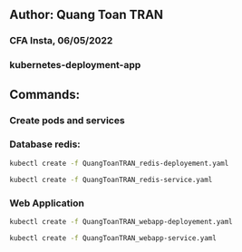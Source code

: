 ## Author: Quang Toan TRAN
### CFA Insta, 06/05/2022
### kubernetes-deployment-app


## Commands: 
### Create pods and services
### Database redis:
```bash
kubectl create -f QuangToanTRAN_redis-deployement.yaml
```
```bash
kubectl create -f QuangToanTRAN_redis-service.yaml
```

### Web Application
```bash
kubectl create -f QuangToanTRAN_webapp-deployement.yaml
```
```bash
kubectl create -f QuangToanTRAN_webapp-service.yaml
```

